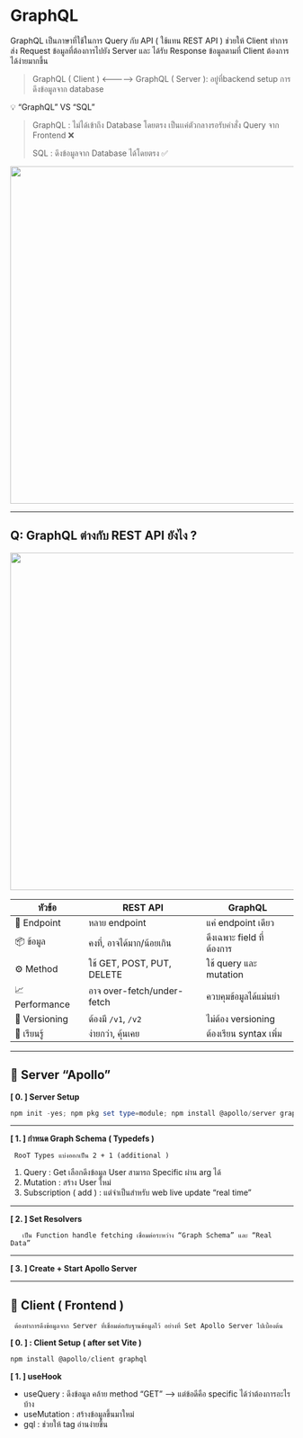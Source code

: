 # GraphQL

GraphQL เป็นภาษาที่ใช้ในการ Query กับ API ( ใช้แทน REST API ) ช่วยให้ Client ทำการส่ง Request ข้อมูลที่ต้องการไปยัง Server และ ได้รับ Response ข้อมูลตามที่ Client ต้องการได้ง่ายมากขึ้น

> GraphQL ( Client ) <————> GraphQL ( Server ): อยู่ที่backend setup การดึงข้อมูลจาก database
 

<aside>
💡 “GraphQL”  VS  “SQL”
 
> GraphQL : ไม่ได้เข้าถึง Database โดยตรง เป็นเเค่ตัวกลางรอรับคำสั่ง Query จาก Frontend  ❌
> 
> SQL    :   ดึงข้อมูลจาก Database ได้โดยตรง   ✅
 
</aside>

<p align="center">
 <img src="https://github.com/user-attachments/assets/d55a1f46-d665-454c-ad8e-8ca79006b23a" width="600"/>
</p>

---

## Q:   GraphQL ต่างกับ REST API ยังไง ?

<img src="https://github.com/user-attachments/assets/5823f467-ab3b-4a0c-8a49-6a05bbf72188" width="600"/>

| หัวข้อ | REST API | GraphQL |
|--------|----------|---------|
| 📍 Endpoint | หลาย endpoint | แค่ endpoint เดียว |
| 📦 ข้อมูล | คงที่, อาจได้มาก/น้อยเกิน | ดึงเฉพาะ field ที่ต้องการ |
| ⚙️ Method | ใช้ GET, POST, PUT, DELETE | ใช้ query และ mutation |
| 📈 Performance | อาจ over-fetch/under-fetch | ควบคุมข้อมูลได้แม่นยำ |
| 🚧 Versioning | ต้องมี `/v1`, `/v2` | ไม่ต้อง versioning |
| 📡 เรียนรู้ | ง่ายกว่า, คุ้นเคย | ต้องเรียน syntax เพิ่ม | 

---
## 📁 Server “Apollo”
 
**[ 0. ] Server Setup**

```powershell
npm init -yes; npm pkg set type=module; npm install @apollo/server graphql
```

---

**[ 1. ] กำหนด Graph Schema ( Typedefs )**

     RooT Types แบ่งออกเป็น 2 + 1 (additional )

1. Query : Get เลือกดึงข้อมูล User สามารถ Specific ผ่าน arg ได้
2. Mutation : สร้าง User ใหม่
3. Subscription ( add ) : แต่จำเป็นสำหรับ web live update “real time”

---

**[ 2. ] Set Resolvers**

       เป็น Function handle fetching เชื่อมต่อระหว่าง “Graph Schema” และ “Real Data”   
---

**[ 3. ] Create  + Start Apollo Server** 

---

## 📁 Client ( Frontend )

     ต้องทำการดึงข้อมูลจาก Server ที่เชื่อมต่อกับฐานข้อมูลไว้ อย่างที่ Set Apollo Server ไปเบื้องต้น

**[ 0. ] : Client Setup  ( after set Vite )**

```powershell
npm install @apollo/client graphql
```

**[ 1. ] useHook**

- useQuery : ดึงข้อมูล คล้าย method “GET” —> แต่ข้อดีคือ specific ได้ว่าต้องการอะไรบ้าง
- useMutation : สร้างข้อมูลขึ้นมาใหม่
- gql : ช่วยให้ tag อ่านง่ายขึ้น
